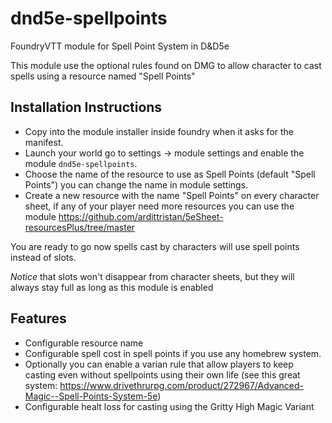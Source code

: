 # dnd5e-spellpoints
 FoundryVTT module for Spell Point System in D&D5e
 
 This module use the optional rules found on DMG to allow character to cast spells using a resource named "Spell Points"
 
## Installation Instructions
- Copy into the module installer inside foundry when it asks for the manifest.
- Launch your world go to settings -> module settings and enable the module `dnd5e-spellpoints`.
- Choose the name of the resource to use as Spell Points (default "Spell Points") you can change the name in module settings.
- Create a new resource with the name "Spell Points" on every character sheet, if any of your player need more resources you can use the module https://github.com/ardittristan/5eSheet-resourcesPlus/tree/master

You are ready to go now spells cast by characters will use spell points instead of slots.

*Notice* that slots won't disappear from character sheets, but they will always stay full as long as this module is enabled

## Features
- Configurable resource name
- Configurable spell cost in spell points if you use any homebrew system.
- Optionally you can enable a varian rule that allow players to keep casting even without spellpoints using their own life (see this great system: https://www.drivethrurpg.com/product/272967/Advanced-Magic--Spell-Points-System-5e)
- Configurable healt loss for casting using the Gritty High Magic Variant
